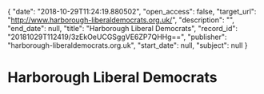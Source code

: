 {
  "date": "2018-10-29T11:24:19.880502", 
  "open_access": false, 
  "target_url": "http://www.harborough-liberaldemocrats.org.uk/", 
  "description": "", 
  "end_date": null, 
  "title": "Harborough Liberal Democrats", 
  "record_id": "20181029T112419/3zEkOeUCGSggVE6ZP7QHHg==", 
  "publisher": "harborough-liberaldemocrats.org.uk", 
  "start_date": null, 
  "subject": null
}

# Harborough Liberal Democrats


